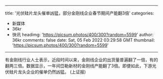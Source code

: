 
---
title: '光伏硅片龙头催单凶猛，部分金刚线企业春节期间产能翻3倍'
categories: 
 - 新媒体
 - 36kr
 - 快讯
headimg: 'https://picsum.photos/400/300?random=5599'
author: 36kr
comments: false
date: Sat, 05 Feb 2022 03:29:58 GMT
thumbnail: 'https://picsum.photos/400/300?random=5599'
---

<div>   
有金刚线行业人士表示，近段时间以来，金刚线企业的出货量普遍翻了一倍，有的翻两三倍。数据显示，一年间岱勒新材的金刚线产能翻了3倍。即便如此，下游光伏硅片龙头企业的催单仍然凶猛。 (上证报)  
</div>
            